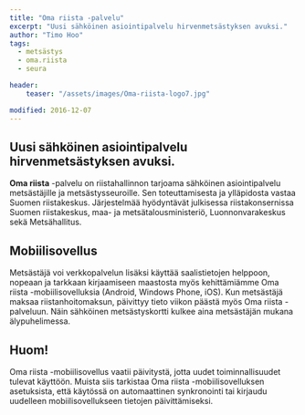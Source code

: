```yaml
---
title: "Oma riista -palvelu"
excerpt: "Uusi sähköinen asiointipalvelu hirvenmetsästyksen avuksi."
author: "Timo Hoo"
tags:
  - metsästys
  - oma.riista
  - seura

header:
    teaser: "/assets/images/Oma-riista-logo7.jpg"

modified: 2016-12-07
---
```

## Uusi sähköinen asiointipalvelu hirvenmetsästyksen avuksi.
**Oma riista** -palvelu on riistahallinnon tarjoama sähköinen asiointipalvelu metsästäjille ja metsästysseuroille. Sen toteuttamisesta ja ylläpidosta vastaa Suomen riistakeskus. Järjestelmää hyödyntävät julkisessa riistakonsernissa Suomen riistakeskus, maa- ja metsätalousministeriö, Luonnonvarakeskus sekä Metsähallitus.

## Mobiilisovellus
Metsästäjä voi verkkopalvelun lisäksi käyttää saalistietojen helppoon, nopeaan ja tarkkaan kirjaamiseen maastosta myös kehittämiämme Oma riista -mobiilisovelluksia (Android, Windows Phone, iOS). Kun metsästäjä maksaa riistanhoitomaksun, päivittyy tieto viikon päästä myös Oma riista -palveluun. Näin sähköinen metsästyskortti kulkee aina metsästäjän mukana älypuhelimessa.

## Huom!
Oma riista -mobiilisovellus vaatii päivitystä, jotta uudet toiminnallisuudet tulevat käyttöön. Muista siis tarkistaa Oma riista -mobiilisovelluksen asetuksista, että käytössä on automaattinen synkronointi tai kirjaudu uudelleen mobiilisovellukseen tietojen päivittämiseksi.
